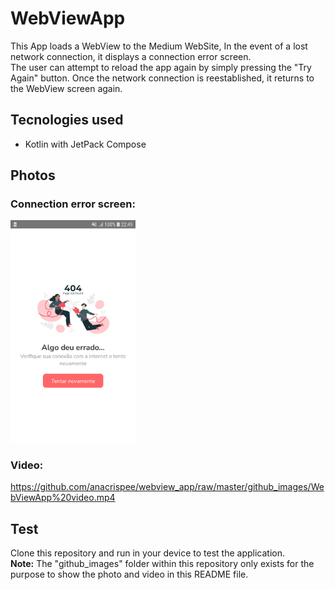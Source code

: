 # WebViewApp
This App loads a WebView to the Medium WebSite, In the event of a lost network connection, it displays a connection error screen.<br>
The user can attempt to reload the app again by simply pressing the "Try Again" button. Once the network connection is reestablished, it returns to the WebView screen again.

## Tecnologies used
* Kotlin with JetPack Compose

## Photos
### Connection error screen:
<img src="https://raw.githubusercontent.com/anacrispee/webview_app/master/github_images/Connection%20error%20screen.png?token=GHSAT0AAAAAACNTPAHAJTNWAU3HDWUEOWRWZPBIPKQ" width="200px">

### Video:
https://github.com/anacrispee/webview_app/raw/master/github_images/WebViewApp%20video.mp4

## Test
Clone this repository and run in your device to test the application.<br>
**Note:** The "github_images" folder within this repository only exists for the purpose to show the photo and video in this README file.
